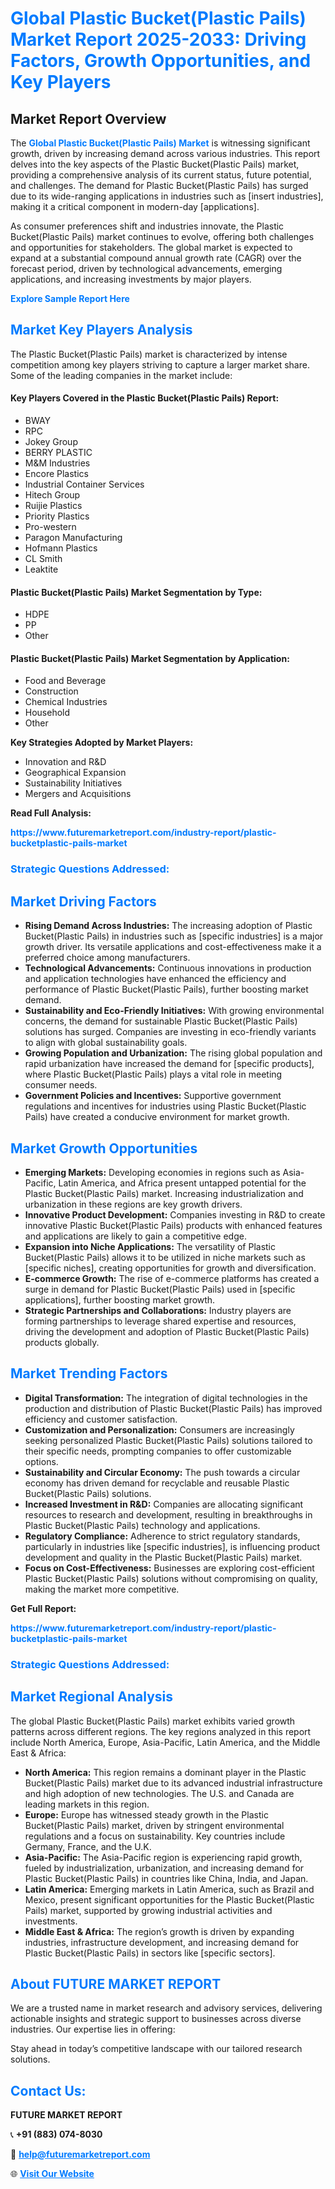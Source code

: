 <h1 style="color: #007BFF;">Global Plastic Bucket(Plastic Pails) Market Report 2025-2033: Driving Factors, Growth Opportunities, and Key Players</h1>

<section id="overview">
<h2>Market Report Overview</h2>
<p>The <a href="https://www.futuremarketreport.com/industry-report/plastic-bucketplastic-pails-market" style="color: #007BFF; text-decoration: none;"><strong>Global Plastic Bucket(Plastic Pails) Market</strong></a> is witnessing significant growth, driven by increasing demand across various industries. This report delves into the key aspects of the Plastic Bucket(Plastic Pails) market, providing a comprehensive analysis of its current status, future potential, and challenges. The demand for Plastic Bucket(Plastic Pails) has surged due to its wide-ranging applications in industries such as [insert industries], making it a critical component in modern-day [applications].</p>
<p>As consumer preferences shift and industries innovate, the Plastic Bucket(Plastic Pails) market continues to evolve, offering both challenges and opportunities for stakeholders. The global market is expected to expand at a substantial compound annual growth rate (CAGR) over the forecast period, driven by technological advancements, emerging applications, and increasing investments by major players.</p>
</section>

<section id="overview">
<p><a href="https://www.futuremarketreport.com/request-sample/reportId=101806" style="color: #007BFF; text-decoration: none;"><strong>Explore Sample Report Here</strong></a></p>
</section>

<section id="key-players">
<h2 style="color: #007BFF;">Market Key Players Analysis</h2>
<p>The Plastic Bucket(Plastic Pails) market is characterized by intense competition among key players striving to capture a larger market share. Some of the leading companies in the market include:</p>
<h4>Key Players Covered in the Plastic Bucket(Plastic Pails) Report:</h4>
<ul><li>BWAY</li><li>RPC</li><li>Jokey Group</li><li>BERRY PLASTIC</li><li>M&amp;M Industries</li><li>Encore Plastics</li><li>Industrial Container Services</li><li>Hitech Group</li><li>Ruijie Plastics</li><li>Priority Plastics</li><li>Pro-western</li><li>Paragon Manufacturing</li><li>Hofmann Plastics</li><li>CL Smith</li><li>Leaktite</li></ul>
<h4>Plastic Bucket(Plastic Pails) Market Segmentation by Type:</h4>
<ul><li>HDPE</li><li>PP</li><li>Other</li></ul>

<h4>Plastic Bucket(Plastic Pails) Market Segmentation by Application:</h4>
<ul><li>Food and Beverage</li><li>Construction</li><li>Chemical Industries</li><li>Household</li><li>Other</li></ul>
<p><strong>Key Strategies Adopted by Market Players:</strong></p>
<ul>
<li>Innovation and R&D</li>
<li>Geographical Expansion</li>
<li>Sustainability Initiatives</li>
<li>Mergers and Acquisitions</li>
</ul>
</section>

<section>
<p><strong>Read Full Analysis: </strong></p><a href="https://www.futuremarketreport.com/industry-report/plastic-bucketplastic-pails-market" style="color: #007BFF; text-decoration: none;"><strong>https://www.futuremarketreport.com/industry-report/plastic-bucketplastic-pails-market</strong></a>
<h3 style="color: #007BFF;">Strategic Questions Addressed:</h3>
</section>

<section id="driving-factors">
<h2 style="color: #007BFF;">Market Driving Factors</h2>
<ul>
<li><strong>Rising Demand Across Industries:</strong> The increasing adoption of Plastic Bucket(Plastic Pails) in industries such as [specific industries] is a major growth driver. Its versatile applications and cost-effectiveness make it a preferred choice among manufacturers.</li>
<li><strong>Technological Advancements:</strong> Continuous innovations in production and application technologies have enhanced the efficiency and performance of Plastic Bucket(Plastic Pails), further boosting market demand.</li>
<li><strong>Sustainability and Eco-Friendly Initiatives:</strong> With growing environmental concerns, the demand for sustainable Plastic Bucket(Plastic Pails) solutions has surged. Companies are investing in eco-friendly variants to align with global sustainability goals.</li>
<li><strong>Growing Population and Urbanization:</strong> The rising global population and rapid urbanization have increased the demand for [specific products], where Plastic Bucket(Plastic Pails) plays a vital role in meeting consumer needs.</li>
<li><strong>Government Policies and Incentives:</strong> Supportive government regulations and incentives for industries using Plastic Bucket(Plastic Pails) have created a conducive environment for market growth.</li>
</ul>
</section>

<section id="growth-opportunities">
<h2 style="color: #007BFF;">Market Growth Opportunities</h2>
<ul>
<li><strong>Emerging Markets:</strong> Developing economies in regions such as Asia-Pacific, Latin America, and Africa present untapped potential for the Plastic Bucket(Plastic Pails) market. Increasing industrialization and urbanization in these regions are key growth drivers.</li>
<li><strong>Innovative Product Development:</strong> Companies investing in R&D to create innovative Plastic Bucket(Plastic Pails) products with enhanced features and applications are likely to gain a competitive edge.</li>
<li><strong>Expansion into Niche Applications:</strong> The versatility of Plastic Bucket(Plastic Pails) allows it to be utilized in niche markets such as [specific niches], creating opportunities for growth and diversification.</li>
<li><strong>E-commerce Growth:</strong> The rise of e-commerce platforms has created a surge in demand for Plastic Bucket(Plastic Pails) used in [specific applications], further boosting market growth.</li>
<li><strong>Strategic Partnerships and Collaborations:</strong> Industry players are forming partnerships to leverage shared expertise and resources, driving the development and adoption of Plastic Bucket(Plastic Pails) products globally.</li>
</ul>
</section>

<section id="trending-factors">
<h2 style="color: #007BFF;">Market Trending Factors</h2>
<ul>
<li><strong>Digital Transformation:</strong> The integration of digital technologies in the production and distribution of Plastic Bucket(Plastic Pails) has improved efficiency and customer satisfaction.</li>
<li><strong>Customization and Personalization:</strong> Consumers are increasingly seeking personalized Plastic Bucket(Plastic Pails) solutions tailored to their specific needs, prompting companies to offer customizable options.</li>
<li><strong>Sustainability and Circular Economy:</strong> The push towards a circular economy has driven demand for recyclable and reusable Plastic Bucket(Plastic Pails) solutions.</li>
<li><strong>Increased Investment in R&D:</strong> Companies are allocating significant resources to research and development, resulting in breakthroughs in Plastic Bucket(Plastic Pails) technology and applications.</li>
<li><strong>Regulatory Compliance:</strong> Adherence to strict regulatory standards, particularly in industries like [specific industries], is influencing product development and quality in the Plastic Bucket(Plastic Pails) market.</li>
<li><strong>Focus on Cost-Effectiveness:</strong> Businesses are exploring cost-efficient Plastic Bucket(Plastic Pails) solutions without compromising on quality, making the market more competitive.</li>
</ul>
</section>

<section>
<p><strong>Get Full Report: </strong></p><a href="https://www.futuremarketreport.com/industry-report/plastic-bucketplastic-pails-market" style="color: #007BFF; text-decoration: none;"><strong>https://www.futuremarketreport.com/industry-report/plastic-bucketplastic-pails-market</strong></a>
<h3 style="color: #007BFF;">Strategic Questions Addressed:</h3>
</section>


<section id="regional-analysis">
<h2 style="color: #007BFF;">Market Regional Analysis</h2>
<p>The global Plastic Bucket(Plastic Pails) market exhibits varied growth patterns across different regions. The key regions analyzed in this report include North America, Europe, Asia-Pacific, Latin America, and the Middle East & Africa:</p>
<ul>
<li><strong>North America:</strong> This region remains a dominant player in the Plastic Bucket(Plastic Pails) market due to its advanced industrial infrastructure and high adoption of new technologies. The U.S. and Canada are leading markets in this region.</li>
<li><strong>Europe:</strong> Europe has witnessed steady growth in the Plastic Bucket(Plastic Pails) market, driven by stringent environmental regulations and a focus on sustainability. Key countries include Germany, France, and the U.K.</li>
<li><strong>Asia-Pacific:</strong> The Asia-Pacific region is experiencing rapid growth, fueled by industrialization, urbanization, and increasing demand for Plastic Bucket(Plastic Pails) in countries like China, India, and Japan.</li>
<li><strong>Latin America:</strong> Emerging markets in Latin America, such as Brazil and Mexico, present significant opportunities for the Plastic Bucket(Plastic Pails) market, supported by growing industrial activities and investments.</li>
<li><strong>Middle East & Africa:</strong> The region’s growth is driven by expanding industries, infrastructure development, and increasing demand for Plastic Bucket(Plastic Pails) in sectors like [specific sectors].</li>
</ul>
</section>

<footer>
<h2 style="color: #007BFF;">About FUTURE MARKET REPORT</h2>
<p>We are a trusted name in market research and advisory services, delivering actionable insights and strategic support to businesses across diverse industries. Our expertise lies in offering:</p>

<p>Stay ahead in today’s competitive landscape with our tailored research solutions.</p>

<h2 style="color: #007BFF;">Contact Us:</h2>
<p><strong>FUTURE MARKET REPORT</strong></p>
<p>📞 <strong>+91 (883) 074-8030</strong></p>
<p>📧 <strong><a href="mailto:help@futuremarketreport.com" style="color: #007BFF;">help@futuremarketreport.com</a></strong></p>
<p>🌐 <strong><a href="https://www.futuremarketreport.com/" style="color: #007BFF;">Visit Our Website</a></strong></p>
</footer>